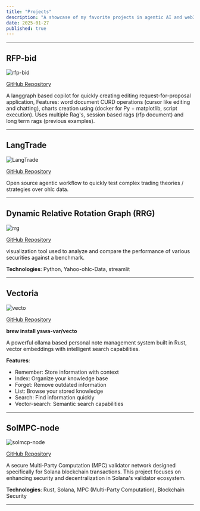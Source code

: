 ```yaml
---
title: "Projects"
description: "A showcase of my favorite projects in agentic AI and web3"
date: 2025-01-27
published: true
---
```

---

## RFP-bid

![rfp-bid](/rfp-bid.png)

[GitHub Repository](https://github.com/yswa-var/rfp-bid)

A langgraph based copilot for quickly creating editing request-for-proposal application, 
Features: word document CURD operations (cursor like editing and chatting), charts creation using (docker for Py + matplotlib, script execution).
 Uses multiple Rag's,  session based rags (rfp document) and long term rags (previous examples).

---
## LangTrade

![LangTrade](/langTrade.png)

[GitHub Repository](https://github.com/yswa-var/LangTrade)

Open source agentic workflow to quickly test complex trading theories / strategies over ohlc data.

---

## Dynamic Relative Rotation Graph (RRG)

![rrg](/rrg.png)

[GitHub Repository](https://github.com/yswa-var/RRG)

visualization tool used to analyze and compare the performance of various securities against a benchmark.

**Technologies**: Python, Yahoo-ohlc-Data, streamlit

---

## Vectoria

![vecto](/vectoria.png)

[GitHub Repository](https://github.com/yswa-var/Vectoria)

**brew install yswa-var/vecto**

A powerful ollama based personal note management system built in Rust, vector embeddings with intelligent search capabilities.

**Features**:
- Remember: Store information with context
- Index: Organize your knowledge base
- Forget: Remove outdated information
- List: Browse your stored knowledge
- Search: Find information quickly
- Vector-search: Semantic search capabilities

---

## SolMPC-node

![solmcp-node](/sol.png)

[GitHub Repository](https://github.com/yswa-var/SolMPC-Node)

A secure Multi-Party Computation (MPC) validator network designed specifically for Solana blockchain transactions. This project focuses on enhancing security and decentralization in Solana's validator ecosystem.

**Technologies**: Rust, Solana, MPC (Multi-Party Computation), Blockchain Security

---

